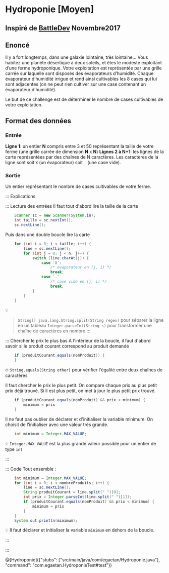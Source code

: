 # Hydroponie [Moyen]

## Inspiré de [BattleDev](https://battledev.blogdumoderateur.com/) Novembre2017


## Enoncé


Il y a fort longtemps, dans une galaxie lointaine, très lointaine… Vous habitez une planète désertique à deux soleils, et êtes le modeste exploitant d’une ferme hydroponique. Votre exploitation est représentée par une grille carrée sur laquelle sont disposés des évaporateurs d’humidité. Chaque évaporateur d’humidité irrigue et rend ainsi cultivables les 8 cases qui lui sont adjacentes (on ne peut rien cultiver sur une case contenant un évaporateur d’humidité).

Le but de ce challenge est de déterminer le nombre de cases cultivables de votre exploitation.

## Format des données

### Entrée


**Ligne 1**: un entier **N** compris entre 3 et 50 représentant la taille de votre ferme (une grille carrée de dimension **N** x **N**)
**Lignes 2 à N+1**: les lignes de la carte représentées par des chaînes de N caractères. Les caractères de la ligne sont soit `X` (un évaporateur) soit `.` (une case vide).

### Sortie
Un entier représentant le nombre de cases cultivables de votre ferme.


::: Explications

::: Lecture des entrées
Il faut tout d'abord lire la taille de la carte
``` java
	Scanner sc = new Scanner(System.in);
	int taille = sc.nextInt();
	sc.nextLine();
```

Puis dans une double boucle lire la carte
``` java
	for (int i = 0; i < taille; i++) {
		line = sc.nextLine();
		for (int j = 0; j < n; j++) {
			switch (line.charAt(j)) {
				case 'X':
				    /* evaporateur en (j, i) */
                    break;
                case '.'
                    /* case vide en (j, i) */
                    break;
			}
		}
	}
```		

💡 
>`String[] java.lang.String.split(String regex)` pour séparer la ligne en un tableau
>`Integer.parseInt(String s)` pour transformer une chaîne de caractères en nombre
:::

::: Chercher le prix le plus bas
A l'intérieur de la boucle, il faut d'abord savoir si le produit courant correspond au produit demandé

``` java
	if (produitCourant.equals(nomProduit)) {
	}
```	

🔥 `String.equals(String other)` pour vérifier l'égalité entre deux chaînes de caractères

Il faut chercher le prix le plus petit.
On compare chaque prix au plus petit prix déjà trouvé.
Si il est plus petit, on met à jour le plus petit prix trouvé.

``` java
	if (produitCourant.equals(nomProduit) && prix < minimum) {
	    minimum = prix
	}
```	


Il ne faut pas oublier de déclarer et d'initialiser la variable minimum.
On choisit de l'initialiser avec une valeur très grande.
```java
    int minimum = Integer.MAX_VALUE;
```

💡 `Integer.MAX_VALUE` est la plus grande valeur possible pour un entier de type `int` 


:::

::: Code
Tout ensemble :

``` java
    int minimum = Integer.MAX_VALUE;
    for (int i = 0; i < nombreProduits; i++) {
		line = sc.nextLine();
		String produitCourant = line.split(" ")[0];
		int prix = Integer.parseInt(line.split(" ")[1]);
	    if (produitCourant.equals(nomProduit) && prix < minimum) {
	        minimum = prix
	    }
	}
	System.out.println(minimum);
```	


💡 Il faut déclarer et initialiser la variable `minimum` en dehors de la boucle.


:::

:::


@[Hydroponie]({"stubs": ["src/main/java/com/egaetan/Hydroponie.java"], "command": "com.egaetan.HydroponieTest#test"})

